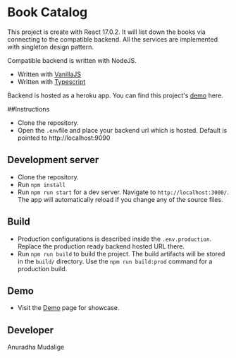# Book Catalog

This project is create with React 17.0.2. It will list down the books via connecting to the compatible backend.
All the services are implemented with singleton design pattern.

Compatible backend is written with NodeJS.

- Written with [VanillaJS](https://github.com/anuradhamudalige/book-catalog-server)
- Written with [Typescript](https://github.com/anuradhamudalige/book-catalog-server-ts)

Backend is hosted as a heroku app. You can find this project's [demo](https://anuradhamudalige.github.io/book-catalog-app/) here.

##Instructions

- Clone the repository.
- Open the `.env`file and place your backend url which is hosted. Default is pointed to http://localhost:9090

## Development server

- Clone the repository.
- Run `npm install`
- Run `npm run start` for a dev server. Navigate to `http://localhost:3000/`. The app will automatically reload if you change any of the source files.

## Build

- Production configurations is described inside the `.env.production`. Replace the production ready backend hosted URL there.
- Run `npm run build` to build the project. The build artifacts will be stored in the `build/` directory. Use the `npm run build:prod` command for a production build.

## Demo

- Visit the [Demo](https://anuradhamudalige.github.io/book-catalog-app/) page for showcase.

## Developer
Anuradha Mudalige
